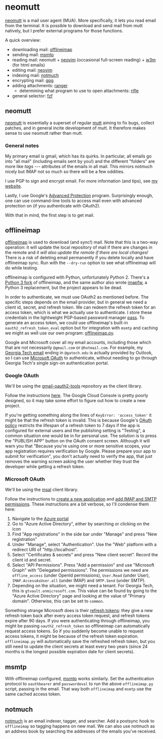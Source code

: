 # neomutt

[neomutt](https://neomutt.org/) is a mail user agent (MUA). More specifically,
it lets you read email from the terminal. It is possible to download and send
mail from mutt natively, but I prefer external programs for those functions.

A quick overview:

- downloading mail: [offlineimap](#offlineimap)
- sending mail: [msmtp](#msmtp)
- reading mail: neomutt + [neovim](/pkgs/applications/editors/neovim.md)
  (occasional full-screen reading) +
  [w3m](http://w3m.sourceforge.net/) (for html emails)
- editing mail: [neovim](/pkgs/applications/editors/neovim.md)
- indexing mail: [notmuch](#notmuch)
- encrypting mail: [gpg](https://gnupg.org/software/gpgme/index.html)
- adding attachments: [ranger](/pkgs/applications/file-managers/ranger.md)
  - determining what program to use to open attachments:
    [rifle](/pkgs/applications/file-managers/ranger.md)
- general selector: [fzf](https://github.com/junegunn/fzf)

## neomutt

[neomutt](https://neomutt.org/) is essentially a superset of regular
[mutt](https://gitlab.com/muttmua/mutt/-/wikis/home) aiming to fix
bugs, collect patches, and in general incite development of mutt. It
therefore makes sense to use neomutt rather than mutt.

### General notes

My primary email is gmail, which has its quirks. In particular, all emails go
into "all mail" (including emails sent by you!) and the different "folders" are
more like _tags_ --- attributes of the emails in all mail. This mirrors notmuch
nicely but IMAP not so much so there will be a few oddities.

I use PGP to sign and encrypt email. For more information (and tips),
see [my website](https://stephen-huan.github.io/2021/02/21/email.html).

Lastly, I use Google's [Advanced
Protection](https://landing.google.com/advancedprotection/) program.
Surprisingly enough, one can use command-line tools to access mail even with
advanced protection on (if you authenticate with OAuth2).

With that in mind, the first step is to get mail.

## offlineimap

[offlineimap](https://www.offlineimap.org/) is used to download (and sync!)
mail. Note that this is a two-way operation: it will update the local
repository of mail if there are changes in the remote and _it will also
update the remote if there are local changes!_ There is a risk of deleting
email permanently if you delete locally and have offlineimap sync. Run with
the `--dry-run` option to see what offlineimap will do while testing.

offlineimap is configured with Python, unfortunately Python 2. There's a
[Python 3 fork](https://github.com/OfflineIMAP/offlineimap3) of offlineimap,
and the same author also wrote [imapfw](https://github.com/OfflineIMAP/imapfw),
a Python 3 replacement, but the project appears to be dead.

In order to authenticate, we must use OAuth2 as mentioned before. The
specific steps depends on the email provider, but in general we need a
client id, secret, and refresh token. We can redeem the refresh token
for an access token, which is what we actually use to authenticate. I
store these credentials in the lightweight PGP-based password manager
[pass](/pkgs/tools/security/pass). To generate an access token, we could use
offlineimap's built-in `oauth2_refresh_token_eval` option but for integration
with `msmtp` and caching we might as well use our own program:
[offlineimap.py](https://github.com/stephen-huan/dotfiles/blob/archlinux/.config/offlineimap/offlineimap.py).

Google and Microsoft cover all my email accounts, including those which
that are not necessarily `@gmail.com` or `@hotmail.com`. For example,
my [Georgia Tech email](https://support.cc.gatech.edu/services/e-mail)
ending in `@gatech.edu` is actually provided by Outlook, so I can use
[Microsoft OAuth](https://docs.microsoft.com/en-us/azure/active-directory/develop/active-directory-v2-protocols)
to authenticate, without needing to go through
Georgia Tech's single sign-on authentication portal.

### Google OAuth

We'll be using the
[gmail-oauth2-tools](https://github.com/google/gmail-oauth2-tools)
repository as the client library.

Follow the instructions
[here](https://github.com/OfflineIMAP/offlineimap/blob/e70d3992a0e9bb0fcdf3c94e1edf25a4124dfcd2/offlineimap.conf#L918-L937).
The Google Cloud Console is pretty poorly designed, so it may
take some effort to figure out how to create a new project.

If you're getting something along the lines of `KeyError: 'access_token'` it
might be that the refresh token is invalid. This is because Google's [OAuth
policy](https://developers.google.com/identity/protocols/oauth2#expiration)
restricts the lifespan of a refresh token to 7 days if the app is configured
for external users and the publishing setting is "Testing", a common situation
one would be in for personal use. The solution is to press the "PUBLISH APP"
button on the OAuth consent screen. Although it will warn you that "Because
you're using one or more sensitive scopes, your app registration requires
verification by Google. Please prepare your app to submit for verification",
you don't actually need to verify the app, that just removes the warning screen
asking the user whether they trust the developer while getting a refresh token.

### Microsoft OAuth

We'll be using the
[msal](https://msal-python.readthedocs.io/en/latest/) client library.

Follow the instructions to [create a new application](https://docs.microsoft.com/en-us/azure/active-directory/develop/quickstart-register-app)
and [add IMAP and SMTP permissions](https://docs.microsoft.com/en-us/exchange/client-developer/legacy-protocols/how-to-authenticate-an-imap-pop-smtp-application-by-using-oauth).
These instructions are a bit verbose, so I'll condense them here:

1. Navigate to the [Azure portal](https://portal.azure.com/)
2. Go to "Azure Active Directory", either by searching or clicking on the icon
3. Find "App registrations" in the side bar
   under "Manage" and press "New registration"
4. Under "Manage", select "Authentication". Use the "Web"
   platform with a redirect URI of "http://localhost".
5. Select "Certificates & secrets" and press "New
   client secret". Record the client id and secret.
6. Select "API Permissions". Press "Add a permission" and use "Microsoft
   Graph" with "Delegated permissions". The permissions we need are
   `offline_access` (under OpenId permissions), `User.Read` (under User),
   `IMAP.AccessAsUser.all` (under IMAP) and `SMTP.Send` (under SMTP).
7. Depending on the situation, we might need a tenant. For Georgia Tech,
   this is `gtvault.onmicrosoft.com`. This value can be found by going to
   the "Azure Active Directory" page and looking at the value of "Primary
   domain". Otherwise, this can be set to `common`.

Something strange Microsoft does is their [refresh tokens](https://docs.microsoft.com/en-us/azure/active-directory/develop/refresh-tokens):
they give a new refresh token back after every access token request, and
refresh tokens expire after 90 days. If you were authenticating through
offlineimap, you might be passing `oauth2_refresh_token` so offlineimap can
automatically request access tokens. So if you suddenly become unable to
request access tokens, it might be because of the refresh token expiration.
`offlineimap.py` will automatically save the refreshed refresh token, but
you still need to update the client secrets at least every two years (since
24 months is the longest possible expiration date for client secrets).

## msmtp

With offlineimap configured, [msmtp](https://marlam.de/msmtp/) works similarly.
Set the authentication protocol to `oauthbearer` and `passwordeval` to run
the above `offlineimap.py` script, passing in the email. That way both
`offlineimap` and `msmtp` use the same cached access token.

## notmuch

[notmuch](https://notmuchmail.org/) is an email indexer, tagger, and
searcher. Add a postsync hook to `offlineimap` so tagging happens on
new mail. We can also use notmuch as an address book by searching the
addresses of the emails you've received.
